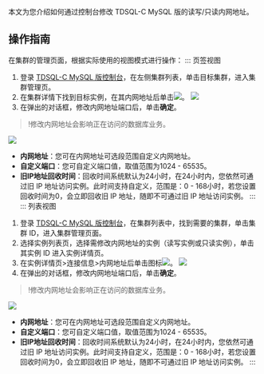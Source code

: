 本文为您介绍如何通过控制台修改 TDSQL-C MySQL 版的读写/只读内网地址。

## 操作指南
在集群的管理页面，根据实际使用的视图模式进行操作：
<dx-tabs>
::: 页签视图
1. 登录 [TDSQL-C MySQL 版控制台](https://console.cloud.tencent.com/cynosdb)，在左侧集群列表，单击目标集群，进入集群管理页。
2. 在集群详情下找到目标实例，在其内网地址后单击![](https://main.qcloudimg.com/raw/cf9bbcfaea10f0316bddd967cb6e8ffc.png)。
![](https://staticintl.cloudcachetci.com/yehe/backend-news/xUKU530_36.png)
3. 在弹出的对话框，修改内网地址端口后，单击**确定**。
>!修改内网地址会影响正在访问的数据库业务。
>
![](https://staticintl.cloudcachetci.com/yehe/backend-news/jyRj398_37.png)
 - **内网地址**：您可在内网地址可选段范围自定义内网地址。
 - **自定义端口**：您可自定义端口值，取值范围为1024 - 65535。
 - **旧IP地址回收时间**：回收时间系统默认为24小时，在24小时内，您依然可通过旧 IP 地址访问实例。此时间支持自定义，范围是：0 - 168小时，若您设置回收时间为0，会立即回收旧 IP 地址，随即不可通过旧 IP 地址访问实例。
:::
::: 列表视图
1. 登录 [TDSQL-C MySQL 版控制台](https://console.cloud.tencent.com/cynosdb)，在集群列表中，找到需要的集群，单击集群 ID，进入集群管理页面。
2. 选择实例列表页，选择需修改内网地址的实例（读写实例或只读实例），单击其实例 ID 进入实例详情页。
3. 在实例详情页>连接信息>内网地址后单击图标![](https://main.qcloudimg.com/raw/cf9bbcfaea10f0316bddd967cb6e8ffc.png)。
![](https://staticintl.cloudcachetci.com/yehe/backend-news/vW6D543_24.png)
3. 在弹出的对话框，修改内网地址端口后，单击**确定**。
>!修改内网地址会影响正在访问的数据库业务。
>
![](https://staticintl.cloudcachetci.com/yehe/backend-news/VENv431_25.png)
 - **内网地址**：您可在内网地址可选段范围自定义内网地址。
 - **自定义端口**：您可自定义端口值，取值范围为1024 - 65535。
 - **旧IP地址回收时间**：回收时间系统默认为24小时，在24小时内，您依然可通过旧 IP 地址访问实例。此时间支持自定义，范围是：0 - 168小时，若您设置回收时间为0，会立即回收旧 IP 地址，随即不可通过旧 IP 地址访问实例。
:::
</dx-tabs>



